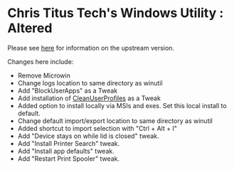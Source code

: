 # Chris Titus Tech's Windows Utility : Altered

Please see [here](https://github.com/ChrisTitusTech/winutil) for information on the upstream version.

Changes here include:
- Remove Microwin
- Change logs location to same directory as winutil
- Add "BlockUserApps" as a Tweak
- Add installation of [CleanUserProfiles](https://github.com/KamaleiZestri/CleanUserProfiles) as a Tweak
- Added option to install locally via MSIs and exes. Set this local install to default.
- Change default import/export location to same directory as winutil
- Added shortcut to import selection with "Ctrl + Alt + I"
- Add "Device stays on while lid is closed" tweak.
- Add "Install Printer Search" tweak.
- Add "Install app defaults" tweak.
- Add "Restart Print Spooler" tweak.

